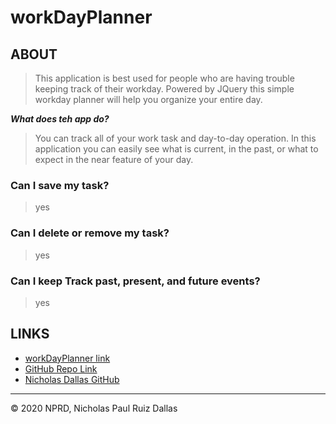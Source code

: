 # workDayPlanner

## ABOUT

> This application is best used for people who are having trouble keeping track of their workday. Powered by JQuery this simple workday planner will help you organize your entire day.

***What does teh app do?***

> You can track all of your work task and day-to-day operation. In this application you can easily see what is current, in the past, or what to expect in the near feature of your day. 

### Can I save my task?
> yes

### Can I delete or remove my task?
> yes

### Can I keep Track past, present, and future events?
> yes

## LINKS

- [workDayPlanner link](https://nicholasd-uci.github.io/workDayPlanner/)
- [GitHub Repo Link](https://github.com/nicholasd-uci/workDayPlanner)
- [Nicholas Dallas GitHub](https://github.com/nicholasd-uci)

- - -
© 2020 NPRD, Nicholas Paul Ruiz Dallas